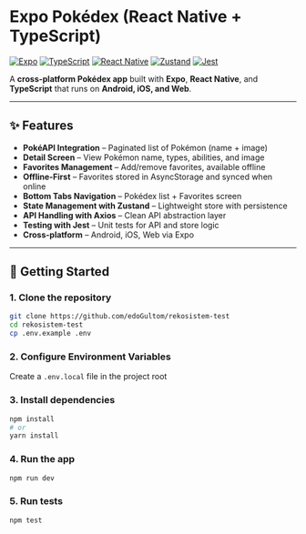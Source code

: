 # Expo Pokédex (React Native + TypeScript)

[![Expo](https://img.shields.io/badge/Expo-49.0.0-000.svg?logo=expo)](https://expo.dev/)
[![TypeScript](https://img.shields.io/badge/TypeScript-5.x-3178C6.svg?logo=typescript)](https://www.typescriptlang.org/)
[![React Native](https://img.shields.io/badge/React%20Native-0.74-61DAFB.svg?logo=react)](https://reactnative.dev/)
[![Zustand](https://img.shields.io/badge/Zustand-Store-ffdd55.svg)](https://github.com/pmndrs/zustand)
[![Jest](https://img.shields.io/badge/Tested_with-Jest-15C213.svg?logo=jest)](https://jestjs.io/)

A **cross-platform Pokédex app** built with **Expo**, **React Native**, and **TypeScript** that runs on **Android, iOS, and Web**.

---

## ✨ Features

- **PokéAPI Integration** – Paginated list of Pokémon (name + image)
- **Detail Screen** – View Pokémon name, types, abilities, and image
- **Favorites Management** – Add/remove favorites, available offline
- **Offline-First** – Favorites stored in AsyncStorage and synced when online
- **Bottom Tabs Navigation** – Pokédex list + Favorites screen
- **State Management with Zustand** – Lightweight store with persistence
- **API Handling with Axios** – Clean API abstraction layer
- **Testing with Jest** – Unit tests for API and store logic
- **Cross-platform** – Android, iOS, Web via Expo

---

## 🚀 Getting Started

### 1. Clone the repository
```bash
git clone https://github.com/edoGultom/rekosistem-test
cd rekosistem-test
cp .env.example .env
```

### 2. Configure Environment Variables
Create a `.env.local` file in the project root

### 3. Install dependencies
```bash
npm install
# or
yarn install
```

### 4. Run the app
```bash
npm run dev
```

### 5. Run tests
```bash
npm test
```


